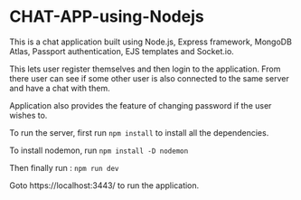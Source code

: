 # CHAT-APP-using-Nodejs

This is a chat application built using Node.js, Express framework, MongoDB Atlas, Passport authentication, EJS templates and Socket.io.

This lets user register themselves and then login to the application. From there user can see if some other user is also connected to the same server and have a chat with them.

Application also provides the feature of changing password if the user wishes to.

To run the server, first run  ```npm install```  to install all the dependencies. <br>

To install nodemon, run  ```npm install -D nodemon```
 
 Then finally run :  ```npm run dev```
 
 Goto https://localhost:3443/ to run the application.
